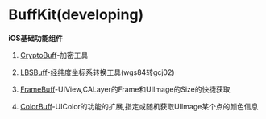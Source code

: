 # BuffKit(developing)
**iOS基础功能组件**

1. [CryptoBuff](http://r4l.xyz/2016/04/12/BuffKit-%E5%8A%A0%E8%A7%A3%E5%AF%86/)-加密工具

2. [LBSBuff](http://r4l.xyz/2013/08/10/LBSBuff/)-经纬度坐标系转换工具(wgs84转gcj02)

3. [FrameBuff](http://r4l.xyz/2016/05/12/FrameBuff/)-UIView,CALayer的Frame和UIImage的Size的快捷获取

4. [ColorBuff]()-UIColor的功能的扩展,指定或随机获取UIImage某个点的颜色信息
